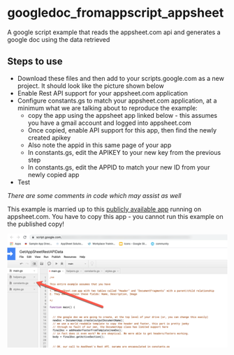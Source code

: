 # googledoc_fromappscript_appsheet
A google script example that reads the appsheet.com api and generates a google doc using the data retrieved

## Steps to use


- Download these files and then add to your scripts.google.com as a new project. It should look like the picture shown below
- Enable Rest API support for your appsheet.com application
- Configure constants.gs to match your appsheet.com application, at a minimum what we are talking about to reproduce the example:
	- copy the app using the appsheet app linked below - this assumes you have a gmail account and logged into appsheet.com
	- Once copied, enable API support for this app, then find the newly created apikey
	- Also note the appid in this same page of your app
	- In constants.gs, edit the APIKEY to your new key from the previous step
	- In constants.gs, edit the APPID to match your new ID from your newly copied app
- Test

_There are some comments in code which may assist as well_

This example is married up to this [publicly available app](https://www.appsheet.com/samples/Companion-app-for-a-Google-App-Script-Example?appGuidString=2ada15da-4677-4aa2-ac27-7ca67b28cf65) running on appsheet.com. You have to copy this app - you cannot run this example on the published copy!


![screenshot](screenshot.png "Screenshot of your Project")